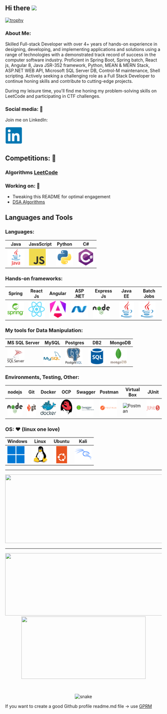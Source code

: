 ## Hi there <img src="https://github.com/TheDudeThatCode/TheDudeThatCode/blob/master/Assets/Hi.gif" width="29px">

[![trophy](https://github-profile-trophy.vercel.app/?username=srinivasrepo&title=Stars,Followers,Commits,Repositories,MultipleLang,PullRequest&theme=onedark)](https://github.com/ryo-ma/github-profile-trophy)
  
### About Me:    
Skilled Full-stack Developer with over 4+ years of hands-on experience in designing, developing, and implementing applications and solutions using a range of technologies with a demonstrated track record of success in the computer software industry. Proficient in Spring Boot, Spring batch, React js, Angular 8, Java JSR-352 framework, Python, MEAN & MERN Stack, ASP.NET WEB API, Microsoft SQL Server DB, Control-M maintenance, Shell scripting. Actively seeking a challenging role as a Full Stack Developer to continue honing skills and contribute to cutting-edge projects.

During my leisure time, you'll find me honing my problem-solving skills on LeetCode and participating in CTF challenges.
      
   
### Social media: 📡    
Join me on LinkedIn:

<a href="https://www.linkedin.com/in/srinivas-vadige/">
<img src="https://github.com/devicons/devicon/blob/master/icons/linkedin/linkedin-original.svg" title="LinkedIn Profile"  alt="LinkedIn Profile" width="55" height="55"/>
</a>



## Competitions: 🥇

### Algorithms [LeetCode](https://leetcode.com/srinivas_vadige/)
 


### Working on: 🚀

- Tweaking this README for optimal engagement 
- [DSA Algorithms](https://github.com/srinivasrepo/dsa-programs) 


## Languages and Tools 
<div>

### Languages:
| Java | JavaScript | Python | C# |
|----------|----------|----------|-----|
|  <img src="https://github.com/devicons/devicon/blob/master/icons/java/java-original-wordmark.svg" title="Java"  alt="Java" width="55" height="55"/> |  <img src="https://github.com/devicons/devicon/blob/master/icons/javascript/javascript-original.svg" title="Js"  alt="Js" width="55" height="55"/> |  <img src="https://github.com/devicons/devicon/blob/master/icons/python/python-original.svg" title="Pythoon" alt="Pythoon" width="55" height="55"/> |  <img src="https://github.com/devicons/devicon/blob/master/icons/csharp/csharp-original.svg" title="C#" alt="C#" width="55" height="55"/>|

  

### Hands-on frameworks:

| Spring | React Js | Angular | ASP .NET | Express Js | Java EE | Batch Jobs |
|----------|----------|----------|----------|----------|----------|----------|
|  <img src="https://github.com/devicons/devicon/blob/master/icons/spring/spring-original-wordmark.svg" title="Spring"  alt="Spring" width="55" height="55"/>|  <img src="https://github.com/devicons/devicon/blob/master/icons/react/react-original.svg" title="React Js"  alt="React Js" width="55" height="55"/>|  <img src="https://github.com/devicons/devicon/blob/master/icons/angular/angular-original.svg" title="Angular" alt="Angular" width="55" height="55"/>|  <img src="https://github.com/devicons/devicon/blob/master/icons/dot-net/dot-net-original.svg" title="ASP .NET" alt="ASP .NET" width="55" height="55"/>|  <img src="https://github.com/devicons/devicon/blob/master/icons/nodejs/nodejs-original-wordmark.svg" title="sklearn" alt="sklearn" width="55" height="55"/>|  <img src="https://github.com/devicons/devicon/blob/master/icons/java/java-original.svg" title="mpl" alt="mpl" width="55" height="55"/>| <img src="https://github.com/devicons/devicon/blob/master/icons/java/java-original.svg" title="mpl" alt="mpl" width="55" height="55"/>|



### My tools for Data Manipulation:

| MS SQL Server | MySQL | Postgres | DB2 | MongoDB
|----------|----------|----------|----------|----------|
|<img src="https://github.com/devicons/devicon/blob/master/icons/microsoftsqlserver/microsoftsqlserver-original-wordmark.svg" title=" MS SQL Server" alt=" MS SQL Server" width="55" height="55"/>|<img src="https://github.com/devicons/devicon/blob/master/icons/mysql/mysql-original-wordmark.svg" title="MySQL" alt="MySQL" width="55" height="55"/>|<img src="https://github.com/devicons/devicon/blob/master/icons/postgresql/postgresql-original-wordmark.svg" title="Postgres" alt="Postgres" width="55" height="55"/>|<img src="https://github.com/devicons/devicon/blob/master/icons/azuresqldatabase/azuresqldatabase-plain.svg" title="DB2" alt="DB2" width="55" height="55"/>|<img src="https://github.com/devicons/devicon/blob/master/icons/mongodb/mongodb-original-wordmark.svg" title="MongoDB" alt="MongoDB" width="55" height="55"/>|<img 



  
### Environments, Testing, Other:

| nodejs | Git | Docker | OCP | Swagger | Postman | Virtual Box| JUnit |
|----------|----------|----------|----------|----------|----------|----------|----------|
|<img src="https://github.com/devicons/devicon/blob/master/icons/nodejs/nodejs-original-wordmark.svg" title="nodejs" alt="NodeJS" width="55" height="55"/>|<img src="https://github.com/devicons/devicon/blob/master/icons/git/git-original-wordmark.svg" title="Git" alt="Git" width="55" height="55"/>|<img src="https://github.com/devicons/devicon/blob/master/icons/docker/docker-original-wordmark.svg" title="Docker" alt="Docker" width="55" height="55"/>|<img src="https://github.com/devicons/devicon/blob/master/icons/redhat/redhat-original.svg" title="OCP" alt="OCP" width="55" height="55"/>|  <img src="https://github.com/devicons/devicon/blob/master/icons/swagger/swagger-original-wordmark.svg" title="Swagger" alt="Swagger" width="55" height="55"/>|  <img src="https://github.com/devicons/devicon/blob/master/icons/postman/postman-original-wordmark.svg" title="Postman" alt="Postman" width="55" height="55"/>|<img src="https://banner2.cleanpng.com/20190501/xvt/kisspng-computer-icons-virtualbox-portable-network-graphic-virtualbox-icon-of-line-style-available-in-svg-5cca247f73f9e3.6112721115567514874751.jpg" title="Postman" alt="Postman" width="80" height="55"/>| <img src="https://github.com/devicons/devicon/blob/master/icons/junit/junit-plain-wordmark.svg" title="JUnit" alt="JUnit" width="55" height="55"/>|


### OS: ❤️ (linux one love)

| Windows | Linux | Ubuntu | Kali |
|----------|----------|----------|----------|
| <img src="https://github.com/devicons/devicon/blob/master/icons/windows11/windows11-original.svg" title="Windows" alt="Windows" width="55" height="55"/> | <img src="https://github.com/devicons/devicon/blob/master/icons/linux/linux-original.svg" title="Linux" alt="Linux" width="55" height="55"/> | <img src="https://github.com/devicons/devicon/blob/master/icons/ubuntu/ubuntu-original.svg" title="Ubuntu" alt="Ubuntu" width="55" height="55"/> | <img src="https://github.com/canaleal/devicon/blob/new-icon-kali-linux/icons/kalilinux/kalilinux-original-wordmark.svg" title="Linux" alt="Linux" width="55" height="55"/> |



<!--

### It's not technology, but I use it. The section will be changed soon.:
  <img src="https://github.com/devicons/devicon/blob/master/icons/latex/latex-original.svg" title="Latex" alt="Latex" width="40" width="30" height="30"/>
  <img src="https://github.com/devicons/devicon/blob/master/icons/ssh/ssh-original.svg" title="ssh" alt="ssh" width="30" height="30"/>
  <img src="https://github.com/devicons/devicon/blob/master/icons/xml/xml-original.svg" title="xml" alt="xml" width="30" height="30"/>
  <img src="https://github.com/devicons/devicon/blob/master/icons/yaml/yaml-original.svg" title="yaml" alt="yaml" width="30" height="30"/>
  <img src="https://github.com/devicons/devicon/blob/master/icons/json/json-original.svg" title="json" alt="json" width="30" height="30"/>
  <img src="https://github.com/devicons/devicon/blob/master/icons/vscode/vscode-original-wordmark.svg" title="vsc" alt="vsc" width="30" height="30"/>
  <img src="https://github.com/devicons/devicon/blob/master/icons/pycharm/pycharm-original.svg" title="PC" alt="PC" width="30" height="30"/>
  <img src="https://github.com/devicons/devicon/blob/master/icons/clion/clion-original.svg" title="cl" alt="CL" width="30" height="30"/>
  <img src="https://github.com/devicons/devicon/blob/master/icons/datagrip/datagrip-original.svg" title="dg" alt="dg" width="30" height="30"/>  
  <img src="https://github.com/devicons/devicon/blob/master/icons/gitlab/gitlab-original-wordmark.svg" title="GitLab" alt="GitLab" width="30" height="30"/>
  <img src="https://github.com/devicons/devicon/blob/master/icons/confluence/confluence-original-wordmark.svg" title="Confluence" alt="Confluence" width="30" height="30"/>
  <img src="https://github.com/devicons/devicon/blob/master/icons/jira/jira-original-wordmark.svg" title="Jira" alt="Jira" width="30" height="30"/>
--> 
</div>

---

  
<p align="center">
  <img width="800" height="220" src="https://streak-stats.demolab.com?user=srinivasrepo&theme=highcontrast&hide_border=true&border_radius=5&card_width=800">
</p>


---




<p align="center">
  <img width="600" height="200" src="https://github-readme-stats.vercel.app/api?username=srinivasrepo&show_icons=true&theme=vision-friendly-dark">
  <img width="400" height="200" src="https://github-readme-stats.vercel.app/api/top-langs/?username=srinivasrepo&size_weight=0.15&count_weight=0.5&layout=compact&theme=vision-friendly-dark">
</p>
 


<div id="header" align="center">
  <img src="https://komarev.com/ghpvc/?username=srinivasrepo&style=for-the-badge&color=orange" alt=""/>
</div>


<div> </div>


<p align="center">
 <img width="1000" src="assets/github-snake.svg" alt="snake"/>
</p>

  
<p>If you want to create a good Github profile readme.md file -> use <a href="https://gprm.itsvg.in/">GPRM</a>  </p>

<!--
### How to reach me :mailbox:
[![Telegram Badge](https://img.shields.io/badge/Telegram-blue?style=flat&logo=telegram&logoColor=white)](https://t.me/sam_gyps)
--> 
<!--
**srinivasrepo/srinivasrepo** is a ✨ _special_ ✨ repository because its `README.md` (this file) appears on your GitHub profile.

Here are some ideas to get you started:

- 🔭 I’m currently working on ...
- 🌱 I’m currently learning ...
- 👯 I’m looking to collaborate on ...
- 🤔 I’m looking for help with ...
- 💬 Ask me about ...
- 📫 How to reach me: ...
- 😄 Pronouns: ...
- ⚡ Fun fact: ...
-->
